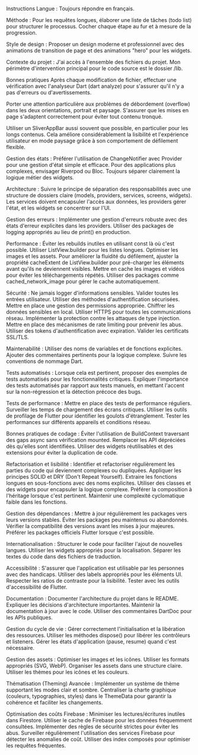 Instructions
Langue : Toujours répondre en français.

Méthode : Pour les requêtes longues, élaborer une liste de tâches (todo list) pour structurer le processus. Cocher chaque étape au fur et à mesure de la progression.

Style de design : Proposer un design moderne et professionnel avec des animations de transition de page et des animations "hero" pour les widgets.

Contexte du projet : J'ai accès à l'ensemble des fichiers du projet. Mon périmètre d'intervention principal pour le code source est le dossier /lib.

Bonnes pratiques
Après chaque modification de fichier, effectuer une vérification avec l'analyseur Dart (dart analyze) pour s'assurer qu'il n'y a pas d'erreurs ou d'avertissements.

Porter une attention particulière aux problèmes de débordement (overflow) dans les deux orientations, portrait et paysage. S'assurer que les mises en page s'adaptent correctement pour éviter tout contenu tronqué.

Utiliser un SliverAppBar aussi souvent que possible, en particulier pour les longs contenus. Cela améliore considérablement la lisibilité et l'expérience utilisateur en mode paysage grâce à son comportement de défilement flexible.

Gestion des états : Préférer l'utilisation de ChangeNotifier avec Provider pour une gestion d'état simple et efficace. Pour des applications plus complexes, envisager Riverpod ou Bloc. Toujours séparer clairement la logique métier des widgets.

Architecture : Suivre le principe de séparation des responsabilités avec une structure de dossiers claire (models, providers, services, screens, widgets). Les services doivent encapsuler l'accès aux données, les providers gérer l'état, et les widgets se concentrer sur l'UI.

Gestion des erreurs : Implémenter une gestion d'erreurs robuste avec des états d'erreur explicites dans les providers. Utiliser des packages de logging appropriés au lieu de print() en production.

Performance : Éviter les rebuilds inutiles en utilisant const là où c'est possible. Utiliser ListView.builder pour les listes longues. Optimiser les images et les assets. Pour améliorer la fluidité du défilement, ajuster la propriété cacheExtent de ListView.builder pour pré-charger les éléments avant qu'ils ne deviennent visibles. Mettre en cache les images et vidéos pour éviter les téléchargements répétés. Utiliser des packages comme cached_network_image pour gérer le cache automatiquement.

Sécurité : Ne jamais logger d'informations sensibles. Valider toutes les entrées utilisateur. Utiliser des méthodes d'authentification sécurisées. Mettre en place une gestion des permissions appropriée. Chiffrer les données sensibles en local. Utiliser HTTPS pour toutes les communications réseau. Implémenter la protection contre les attaques de type injection. Mettre en place des mécanismes de rate limiting pour prévenir les abus. Utiliser des tokens d'authentification avec expiration. Valider les certificats SSL/TLS.

Maintenabilité : Utiliser des noms de variables et de fonctions explicites. Ajouter des commentaires pertinents pour la logique complexe. Suivre les conventions de nommage Dart.

Tests automatisés : Lorsque cela est pertinent, proposer des exemples de tests automatisés pour les fonctionnalités critiques. Expliquer l'importance des tests automatisés par rapport aux tests manuels, en mettant l'accent sur la non-régression et la détection précoce des bugs.

Tests de performance : Mettre en place des tests de performance réguliers. Surveiller les temps de chargement des écrans critiques. Utiliser les outils de profilage de Flutter pour identifier les goulots d'étranglement. Tester les performances sur différents appareils et conditions réseau.

Bonnes pratiques de codage : Éviter l'utilisation de BuildContext traversant des gaps async sans vérification mounted. Remplacer les API dépréciées dès qu'elles sont identifiées. Utiliser des widgets réutilisables et des extensions pour éviter la duplication de code.

Refactorisation et lisibilité : Identifier et refactoriser régulièrement les parties du code qui deviennent complexes ou dupliquées. Appliquer les principes SOLID et DRY (Don't Repeat Yourself). Extraire les fonctions longues en sous-fonctions avec des noms explicites. Utiliser des classes et des widgets pour encapsuler la logique complexe. Préférer la composition à l'héritage lorsque c'est pertinent. Maintenir une complexité cyclomatique faible dans les fonctions.

Gestion des dépendances : Mettre à jour régulièrement les packages vers leurs versions stables. Éviter les packages peu maintenus ou abandonnés. Vérifier la compatibilité des versions avant les mises à jour majeures. Préférer les packages officiels Flutter lorsque c'est possible.

Internationalisation : Structurer le code pour faciliter l'ajout de nouvelles langues. Utiliser les widgets appropriés pour la localisation. Séparer les textes du code dans des fichiers de traduction.

Accessibilité : S'assurer que l'application est utilisable par les personnes avec des handicaps. Utiliser des labels appropriés pour les éléments UI. Respecter les ratios de contraste pour la lisibilité. Tester avec les outils d'accessibilité de Flutter.

Documentation : Documenter l'architecture du projet dans le README. Expliquer les décisions d'architecture importantes. Maintenir la documentation à jour avec le code. Utiliser des commentaires DartDoc pour les APIs publiques.

Gestion du cycle de vie : Gérer correctement l'initialisation et la libération des ressources. Utiliser les méthodes dispose() pour libérer les contrôleurs et listeners. Gérer les états d'application (pause, resume) quand c'est nécessaire.

Gestion des assets : Optimiser les images et les icônes. Utiliser les formats appropriés (SVG, WebP). Organiser les assets dans une structure claire. Utiliser les thèmes pour les icônes et les couleurs.

Thématisation (Theming) Avancée : Implémenter un système de thème supportant les modes clair et sombre. Centraliser la charte graphique (couleurs, typographies, styles) dans le ThemeData pour garantir la cohérence et faciliter les changements.

Optimisation des coûts Firebase : Minimiser les lectures/écritures inutiles dans Firestore. Utiliser le cache de Firebase pour les données fréquemment consultées. Implémenter des règles de sécurité strictes pour éviter les abus. Surveiller régulièrement l'utilisation des services Firebase pour détecter les anomalies de coût. Utiliser des index composés pour optimiser les requêtes fréquentes.